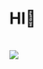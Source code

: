 # HI👋

#
<img src="https://img.shields.io/badge/Android-3DDC84?style=flat-square&logo=Android&logoColor=white"/>
